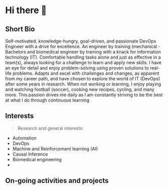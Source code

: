 # Hi there 👋
## Short Bio
Self-motivated, knowledge-hungry, goal-driven, and passionate DevOps Engineer with a drive for excellence. An engineer by training (mechanical - Bachelors  and biomedical engineer by training with a knack for information technology (IT). Comfortable handling tasks alone and just as effective in a team(s), always looking for a challenge to learn and apply new skills. I have an eye for detail and enjoy problem-solving using proven solutions to real-life problems. Adapts and excel with challenges and changes, as apparent from my career path, and have chosen to explore the world of IT (DevOps) after some years in research. When not working or learning, I enjoy playing and watching football (soccer), cooking new recipes, cycling, and many more. This passion drives me daily as I am constantly striving to be the best at what I do through continuous learning

## Interests
> Research and general interests: 
- Automation 
- DevOps 
- Machine and Reinforcement learning (AI)
- Causal Inference
- Biomedical engineering
- 

## On-going activities and projects 

<!--

Here are some ideas to get you started:

- 🔭 I’m currently working on ...
- 🌱 I’m currently learning ...
- 👯 I’m looking to collaborate on ...
- 🤔 I’m looking for help with ...
- 💬 Ask me about ...
- 📫 How to reach me: ...
- 😄 Pronouns: ...
- ⚡ Fun fact: ...
-->
